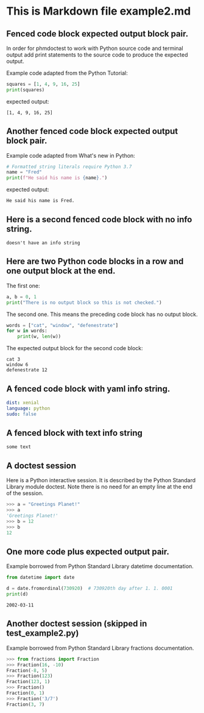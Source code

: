 # This is Markdown file example2.md
## Fenced code block expected output block pair.
In order for phmdoctest to work with Python source code and
terminal output add print statements to the
source code to produce the expected output.

Example code adapted from the Python Tutorial:
```python
squares = [1, 4, 9, 16, 25]
print(squares)
```
expected output:
```
[1, 4, 9, 16, 25]
```

## Another fenced code block expected output block pair.
Example code adapted from What's new in Python:
```python
# Formatted string literals require Python 3.7
name = "Fred"
print(f"He said his name is {name}.")
```
expected output:
```
He said his name is Fred.
```

## Here is a second fenced code block with no info string.
```
doesn't have an info string
```

## Here are two Python code blocks in a row and one output block at the end.
The first one:
```python
a, b = 0, 1
print("There is no output block so this is not checked.")
```
The second one. This means the preceding code block has no output block.
```python
words = ["cat", "window", "defenestrate"]
for w in words:
    print(w, len(w))
```
The expected output block for the second code block:

```
cat 3
window 6
defenestrate 12
```

## A fenced code block with yaml info string.

```yaml
dist: xenial
language: python
sudo: false
```

## A fenced block with text info string

```text
some text
```

## A doctest session
Here is a Python interactive session.  It is described by
the Python Standard Library module doctest.  Note there is
no need for an empty line at the end of the session.
```py
>>> a = "Greetings Planet!"
>>> a
'Greetings Planet!'
>>> b = 12
>>> b
12
```

## One more code plus expected output pair.

Example borrowed from Python Standard Library datetime documentation.
```python
from datetime import date

d = date.fromordinal(730920)  # 730920th day after 1. 1. 0001
print(d)
```

```
2002-03-11
```

## Another doctest session (skipped in test_example2.py)

Example borrowed from Python Standard Library
fractions documentation.
```py
>>> from fractions import Fraction
>>> Fraction(16, -10)
Fraction(-8, 5)
>>> Fraction(123)
Fraction(123, 1)
>>> Fraction()
Fraction(0, 1)
>>> Fraction('3/7')
Fraction(3, 7)
```
